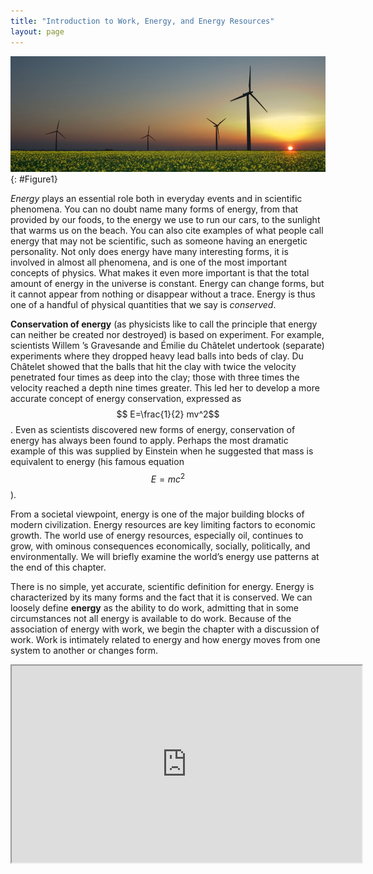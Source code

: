 ```yaml
---
title: "Introduction to Work, Energy, and Energy Resources"
layout: page
---
```


![A field with four wind turbines and the Sun setting in the background.](../resources/Figure_07_00_01a_D.jpg "How many forms of energy can you identify in this photograph of a wind farm in Iowa? (credit: J&#xFC;rgen from Sandesneben, Germany, Wikimedia Commons)")
{: #Figure1}

*Energy* plays an essential role both in everyday events and in scientific
phenomena. You can no doubt name many forms of energy, from that provided by our
foods, to the energy we use to run our cars, to the sunlight that warms us on
the beach. You can also cite examples of what people call energy that may not be
scientific, such as someone having an energetic personality. Not only does
energy have many interesting forms, it is involved in almost all phenomena, and
is one of the most important concepts of physics. What makes it even more
important is that the total amount of energy in the universe is constant. Energy
can change forms, but it cannot appear from nothing or disappear without a
trace. Energy is thus one of a handful of physical quantities that we say is
*conserved*.

**Conservation of energy** (as physicists like to call the principle that energy
can neither be created nor destroyed) is based on experiment.
For example, scientists Willem ’s Gravesande and Émilie du Châtelet undertook (separate) experiments where they dropped heavy lead balls into beds of clay. Du Châtelet showed that the balls that hit the clay with twice the velocity penetrated four times as deep into the clay; those with three times the velocity reached a depth nine times greater.
This led her to develop a more accurate concept of energy conservation, 
expressed as $$ E=\frac{1}{2} mv^2$$. Even as scientists
discovered new forms of energy, conservation of energy has always been found to
apply. Perhaps the most dramatic example of this was supplied by Einstein when
he suggested that mass is equivalent to energy (his famous equation $$ E=mc^{2}
$$).

From a societal viewpoint, energy is one of the major building blocks of modern
civilization. Energy resources are key limiting factors to economic growth. The
world use of energy resources, especially oil, continues to grow, with ominous
consequences economically, socially, politically, and environmentally. We will
briefly examine the world’s energy use patterns at the end of this chapter.

There is no simple, yet accurate, scientific definition for energy. Energy is
characterized by its many forms and the fact that it is conserved. We can
loosely define **energy** as the ability to do work, admitting that in some
circumstances not all energy is available to do work. Because of the association
of energy with work, we begin the chapter with a discussion of work. Work is
intimately related to energy and how energy moves from one system to another or
changes form.

<div class="note" data-label="Video" markdown="1">
<iframe width="560" height="315" src="https://www.youtube.com/embed/8_TjOq5BNo8"  allow="accelerometer; autoplay; clipboard-write; encrypted-media; gyroscope; picture-in-picture" allowfullscreen></iframe>
</div>
